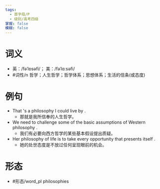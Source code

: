 ```yaml
---
tags:
  - 首字母/P
  - 级别/高考四级
掌握: false
模糊: false
---
```

# 词义
- 英：/fəˈlɒsəfi/； 美：/fəˈlɑːsəfi/
- #词性/n  哲学；人生哲学；哲学体系；思想体系；生活的信条(或态度)
# 例句
- That 's a philosophy I could live by .
	- 那就是我所信奉的人生哲学。
- We need to challenge some of the basic assumptions of Western philosophy .
	- 我们有必要向西方哲学的某些基本假设提出质疑。
- Her philosophy of life is to take every opportunity that presents itself .
	- 她的处世态度是不放过任何呈现眼前的机会。
# 形态
- #形态/word_pl philosophies
